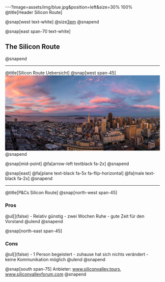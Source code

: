 ---?image=assets/img/blue.jpg&position=left&size=30% 100%
@title[Header Silicon Route]

@snap[west text-white]
@size[3em](1.)
@snapend

@snap[east span-70 text-white]
<h2>The Silicon Route</h2>
@snapend

---
@title[Silicon Route Uebersicht]
@snap[west span-45]
![SanFran](assets/img/san-francisco.jpg)
@snapend

@snap[mid-point]
@fa[arrow-left textblack fa-2x]
@snapend

@snap[east]
@fa[plane text-black fa-5x fa-flip-horizontal]
@fa[male text-black fa-2x]
@snapend

---
@title[P&Cs Silicon Route]
@snap[north-west span-45]
  <h3>Pros</h3>
  @ul[](false)
    - Relativ günstig
    - zwei Wochen Ruhe
    - gute Zeit für den Vorstand
    @ulend
@snapend

@snap[north-east span-45]
  <h3>Cons</h3>
  @ul[](false)
    - 1 Person begeistert
    - zuhause hat sich nichts verändert
    - keine Kommunikation möglich
  @ulend
@snapend

@snap[south span-75]
Anbieter: www.siliconvalley.tours, www.siliconvalleyforum.com
@snapend

